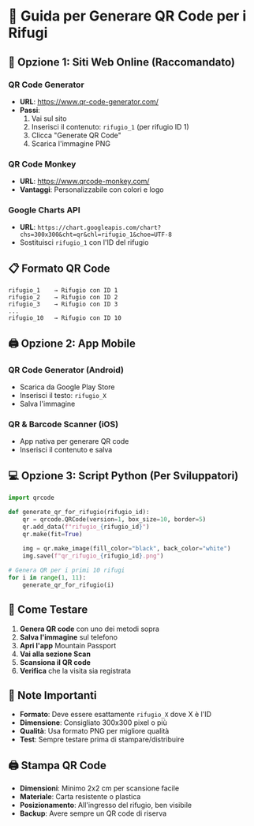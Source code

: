 # 🎯 Guida per Generare QR Code per i Rifugi

## 📱 **Opzione 1: Siti Web Online (Raccomandato)**

### **QR Code Generator**
- **URL**: https://www.qr-code-generator.com/
- **Passi**:
  1. Vai sul sito
  2. Inserisci il contenuto: `rifugio_1` (per rifugio ID 1)
  3. Clicca "Generate QR Code"
  4. Scarica l'immagine PNG

### **QR Code Monkey**
- **URL**: https://www.qrcode-monkey.com/
- **Vantaggi**: Personalizzabile con colori e logo

### **Google Charts API**
- **URL**: `https://chart.googleapis.com/chart?chs=300x300&cht=qr&chl=rifugio_1&choe=UTF-8`
- Sostituisci `rifugio_1` con l'ID del rifugio

## 📋 **Formato QR Code**
```
rifugio_1    → Rifugio con ID 1
rifugio_2    → Rifugio con ID 2
rifugio_3    → Rifugio con ID 3
...
rifugio_10   → Rifugio con ID 10
```

## 🖨️ **Opzione 2: App Mobile**

### **QR Code Generator (Android)**
- Scarica da Google Play Store
- Inserisci il testo: `rifugio_X`
- Salva l'immagine

### **QR & Barcode Scanner (iOS)**
- App nativa per generare QR code
- Inserisci il contenuto e salva

## 💻 **Opzione 3: Script Python (Per Sviluppatori)**

```python
import qrcode

def generate_qr_for_rifugio(rifugio_id):
    qr = qrcode.QRCode(version=1, box_size=10, border=5)
    qr.add_data(f"rifugio_{rifugio_id}")
    qr.make(fit=True)
    
    img = qr.make_image(fill_color="black", back_color="white")
    img.save(f"qr_rifugio_{rifugio_id}.png")

# Genera QR per i primi 10 rifugi
for i in range(1, 11):
    generate_qr_for_rifugio(i)
```

## 🎯 **Come Testare**

1. **Genera QR code** con uno dei metodi sopra
2. **Salva l'immagine** sul telefono
3. **Apri l'app** Mountain Passport
4. **Vai alla sezione Scan**
5. **Scansiona il QR code**
6. **Verifica** che la visita sia registrata

## 📝 **Note Importanti**

- **Formato**: Deve essere esattamente `rifugio_X` dove X è l'ID
- **Dimensione**: Consigliato 300x300 pixel o più
- **Qualità**: Usa formato PNG per migliore qualità
- **Test**: Sempre testare prima di stampare/distribuire

## 🖨️ **Stampa QR Code**

- **Dimensioni**: Minimo 2x2 cm per scansione facile
- **Materiale**: Carta resistente o plastica
- **Posizionamento**: All'ingresso del rifugio, ben visibile
- **Backup**: Avere sempre un QR code di riserva
